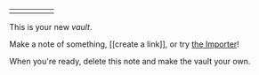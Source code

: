 
|     |     |     |     |     |
| --- | --- | --- | --- | --- |
|     |     |     |     |     |

This is your new *vault*.

Make a note of something, [[create a link]], or try [the Importer](https://help.obsidian.md/Plugins/Importer)!

When you're ready, delete this note and make the vault your own.